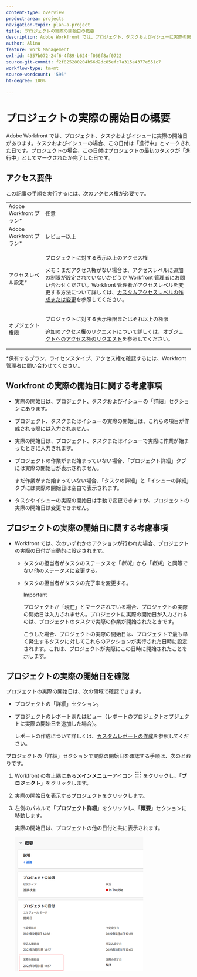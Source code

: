 ```yaml
---
content-type: overview
product-area: projects
navigation-topic: plan-a-project
title: プロジェクトの実際の開始日の概要
description: Adobe Workfront では、プロジェクト、タスクおよびイシューに実際の開始日があります。タスクおよびイシューの場合、この日付は「進行中」とマークされた日です。プロジェクトの場合、この日付はプロジェクトの最初のタスクが「進行中」としてマークされたか完了した日です。
author: Alina
feature: Work Management
exl-id: 4357b072-24f6-4f89-b624-f066f8af0722
source-git-commit: f2f825280204b56d2dc85efc7a315a4377e551c7
workflow-type: tm+mt
source-wordcount: '595'
ht-degree: 100%

---
```


# プロジェクトの実際の開始日の概要

Adobe Workfront では、プロジェクト、タスクおよびイシューに実際の開始日があります。タスクおよびイシューの場合、この日付は「進行中」とマークされた日です。プロジェクトの場合、この日付はプロジェクトの最初のタスクが「進行中」としてマークされたか完了した日です。

## アクセス要件

この記事の手順を実行するには、次のアクセス権が必要です。

<table style="table-layout:auto"> 
 <col> 
 <col> 
 <tbody> 
  <tr> 
   <td role="rowheader">Adobe Workfront プラン*</td> 
   <td> <p>任意</p> </td> 
  </tr> 
  <tr> 
   <td role="rowheader">Adobe Workfront プラン*</td> 
   <td> <p>レビュー以上</p> </td> 
  </tr> 
  <tr> 
   <td role="rowheader">アクセスレベル設定*</td> 
   <td> <p>プロジェクトに対する表示以上のアクセス権</p> <p>メモ：まだアクセス権がない場合は、アクセスレベルに追加の制限が設定されていないかどうか Workfront 管理者にお問い合わせください。Workfront 管理者がアクセスレベルを変更する方法について詳しくは、<a href="../../../administration-and-setup/add-users/configure-and-grant-access/create-modify-access-levels.md" class="MCXref xref">カスタムアクセスレベルの作成または変更</a>を参照してください。</p> </td> 
  </tr> 
  <tr> 
   <td role="rowheader">オブジェクト権限</td> 
   <td> <p>プロジェクトに対する表示権限またはそれ以上の権限</p> <p>追加のアクセス権のリクエストについて詳しくは、<a href="../../../workfront-basics/grant-and-request-access-to-objects/request-access.md" class="MCXref xref">オブジェクトへのアクセス権のリクエスト</a>を参照してください。</p> </td> 
  </tr> 
 </tbody> 
</table>

&#42;保有するプラン、ライセンスタイプ、アクセス権を確認するには、Workfront 管理者に問い合わせてください。

## Workfront の実際の開始日に関する考慮事項

* 実際の開始日は、プロジェクト、タスクおよびイシューの「詳細」セクションにあります。 
* プロジェクト、タスクまたはイシューの実際の開始日は、これらの項目が作成される際には入力されません。
* 実際の開始日は、プロジェクト、タスクまたはイシューで実際に作業が始まったときに入力されます。
* プロジェクトの作業がまだ始まっていない場合、「プロジェクト詳細」タブには実際の開始日が表示されません。

  まだ作業がまだ始まっていない場合、「タスクの詳細」と「イシューの詳細」タブには実際の開始日は空白で表示されます。

* タスクやイシューの実際の開始日は手動で変更できますが、プロジェクトの実際の開始日は変更できません。

## プロジェクトの実際の開始日に関する考慮事項

* Workfront では、次のいずれかのアクションが行われた場合、プロジェクトの実際の日付が自動的に設定されます。

   * タスクの担当者がタスクのステータスを「*新規*」から「*新規*」と同等でない他のステータスに変更する。

   * タスクの担当者がタスクの完了率を変更する。

     >[!IMPORTANT]
     >
     >プロジェクトが「現在」とマークされている場合、プロジェクトの実際の開始日は入力されません。プロジェクトに実際の開始日が入力されるのは、プロジェクトのタスクで実際の作業が開始されたときです。

     こうした場合、プロジェクトの実際の開始日は、プロジェクトで最も早く発生するタスクに対してこれらのアクションが実行された日時に設定されます。これは、プロジェクトが実際にこの日時に開始されたことを示します。

## プロジェクトの実際の開始日を確認

プロジェクトの実際の開始日は、次の領域で確認できます。

* プロジェクトの「詳細」セクション。
* プロジェクトのレポートまたはビュー（レポートのプロジェクトオブジェクトに実際の開始日を追加した場合）。

  レポートの作成について詳しくは、[カスタムレポートの作成](../../../reports-and-dashboards/reports/creating-and-managing-reports/create-custom-report.md)を参照してください。

プロジェクトの「詳細」セクションで実際の開始日を確認する手順は、次のとおりです。

1. Workfront の右上隅にある&#x200B;**メインメニュー**&#x200B;アイコン ![](assets/main-menu-icon.png) をクリックし、「**プロジェクト**」をクリックします。
1. 実際の開始日を表示するプロジェクトをクリックします。
1. 左側のパネルで「**プロジェクト詳細**」をクリックし、「**概要**」セクションに移動します。

   実際の開始日は、プロジェクトの他の日付と共に表示されます。

   ![](assets/nwe-project-actual-start-date--highlighted-350x367.png)

 
